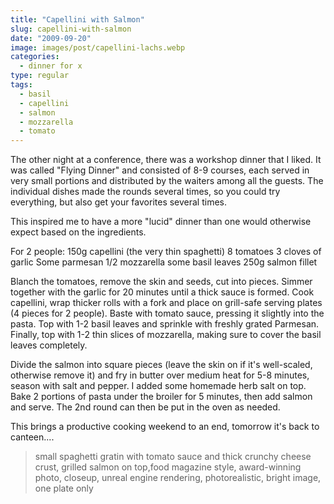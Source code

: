 ```yaml
---
title: "Capellini with Salmon"
slug: capellini-with-salmon
date: "2009-09-20"
image: images/post/capellini-lachs.webp
categories: 
  - dinner for x
type: regular
tags: 
  - basil
  - capellini
  - salmon
  - mozzarella
  - tomato
---
```


The other night at a conference, there was a workshop dinner that I liked. It was called "Flying Dinner" and consisted of 8-9 courses, each served in very small portions and distributed by the waiters among all the guests. The individual dishes made the rounds several times, so you could try everything, but also get your favorites several times.

This inspired me to have a more "lucid" dinner than one would otherwise expect based on the ingredients.

For 2 people: 150g capellini (the very thin spaghetti) 8 tomatoes 3 cloves of garlic Some parmesan 1/2 mozzarella some basil leaves 250g salmon fillet

Blanch the tomatoes, remove the skin and seeds, cut into pieces. Simmer together with the garlic for 20 minutes until a thick sauce is formed. Cook capellini, wrap thicker rolls with a fork and place on grill-safe serving plates (4 pieces for 2 people). Baste with tomato sauce, pressing it slightly into the pasta. Top with 1-2 basil leaves and sprinkle with freshly grated Parmesan. Finally, top with 1-2 thin slices of mozzarella, making sure to cover the basil leaves completely.

Divide the salmon into square pieces (leave the skin on if it's well-scaled, otherwise remove it) and fry in butter over medium heat for 5-8 minutes, season with salt and pepper. I added some homemade herb salt on top. Bake 2 portions of pasta under the broiler for 5 minutes, then add salmon and serve. The 2nd round can then be put in the oven as needed.

This brings a productive cooking weekend to an end, tomorrow it's back to canteen....

> small spaghetti gratin with tomato sauce and thick crunchy cheese crust, grilled salmon on top,food magazine style, award-winning photo, closeup, unreal engine rendering, photorealistic, bright image, one plate only 